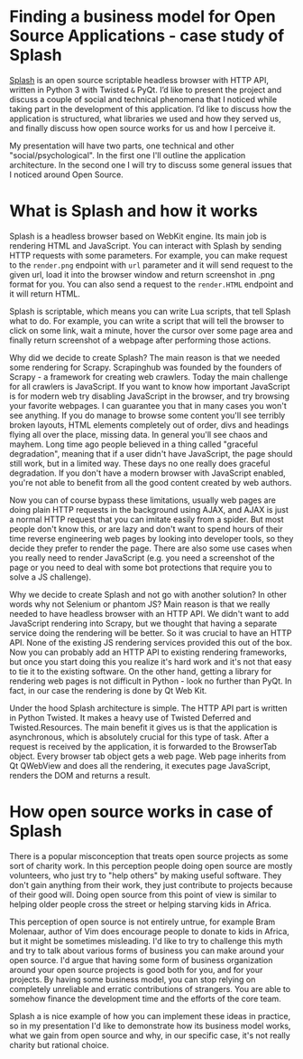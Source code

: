 
Finding a business model for Open Source Applications - case study of Splash
=====================

[Splash](http://splash.readthedocs.io/en/stable/) is an open source scriptable headless browser with 
HTTP API, written in Python 3 with Twisted `&` PyQt. I’d like to present the project and discuss 
a couple of social and technical phenomena that I noticed while taking part in the development of 
this application. I’d like to discuss how the application is structured, what libraries we used and
how they served us, and finally discuss how open source works for us and how I perceive it.

My presentation will have two parts, one technical and other "social/psychological". In the first 
one I'll outline the application architecture. In the second one I will try to discuss some general
issues that I noticed around Open Source.

What is Splash and how it works
===============================

Splash is a headless browser based on WebKit engine. Its main job is rendering HTML and JavaScript.
You can interact with Splash by sending HTTP requests with some parameters. For example, you can make
request to the `render.png` endpoint with `url` parameter and it will send request to the given url, load
it into the browser window and return screenshot in .png format for you. You can also send a request to
the `render.HTML` endpoint and it will return HTML. 

Splash is scriptable, which means you can write Lua scripts, that tell Splash what to do. For example,
you can write a script that will tell the browser to click on some link, wait a minute, hover the cursor over
some page area and finally return screenshot of a webpage after performing those actions. 

Why did we decide to create Splash? The main reason is that we needed some rendering for Scrapy. Scrapinghub
was founded by the founders of Scrapy - a framework for creating web crawlers. 
Today the main challenge for all crawlers is JavaScript. If you want
to know how important JavaScript is for modern web try disabling JavaScript in the browser, and try
browsing your favorite webpages. I can guarantee you that in many cases you won't see anything. If
you do manage to browse some content you'll see terribly broken layouts, HTML elements completely
out of order, divs and headings flying all over the place, missing data. In general you'll see
chaos and mayhem. Long time ago people believed in a thing called "graceful degradation", meaning that 
if a user didn't have JavaScript, the page should still work, but in a limited way. These days no one really
does graceful degradation. If you don't have a modern browser with JavaScript enabled, you're not able
to benefit from all the good content created by web authors. 

Now you can of course bypass these limitations, usually web pages are doing plain HTTP requests
in the background using AJAX, and AJAX is just a normal HTTP request that you can imitate easily from a spider.
But most people don't know this, or are lazy and don't want to spend hours of their time reverse engineering web
pages by looking into developer tools, so they decide they prefer to render the page. There are also some
use cases when you really need to render JavaScript (e.g. you need a screenshot of the page or you need
to deal with some bot protections that require you to solve a JS challenge).

Why we decide to create Splash and not go with another solution? In other words why not Selenium or 
phantom JS? Main reason is that we really needed to have headless browser with an HTTP API. We didn't
want to add JavaScript rendering into Scrapy, but we thought that having a separate service doing the rendering
will be better. So it was crucial to have an HTTP API. None of the existing JS rendering services provided
this out of the box. Now you can probably add an HTTP API to existing rendering frameworks, but once you 
start doing this you realize it's hard work and it's not that easy to tie it to the existing software. On
the other hand, getting a library for rendering web pages is not difficult in Python - look no further
than PyQt. In fact, in our case the rendering is done by Qt Web Kit. 

Under the hood Splash architecture is simple. The HTTP API part is written in Python Twisted. It makes
a heavy use of Twisted Deferred and Twisted.Resources. The main benefit it gives us is that the application
is asynchronous, which is absolutely crucial for this type of task. After a request is received by 
the application, it is forwarded to the BrowserTab object. Every browser tab
object gets a web page. Web page inherits from Qt QWebView and does all the rendering, it 
executes page JavaScript, renders the DOM and returns a result. 

How open source works in case of Splash
=======================================

There is a popular misconception that treats open source projects as some sort of charity work. In 
this perception people doing open source are mostly volunteers, who just try to "help others" 
by making useful software. They don't gain anything from their work, they just contribute to projects
because of their good will. Doing open source from this point of view is similar to helping older 
people cross the street or helping starving kids in Africa. 

This perception of open source is not entirely untrue, for example Bram Molenaar, author of Vim 
does encourage people to donate to kids in Africa, but it might be sometimes 
misleading. I'd like to try to challenge this myth and try to talk about various forms of business
you can make around your open source. I'd argue that having some form of business organization around
your open source projects is good both for you, and for your projects. By having some business model,
you can stop relying on completely unreliable and erratic contributions of strangers. You are able 
to somehow finance the development time and the efforts of the core team. 

Splash a is nice example of how you can implement these ideas in practice, so in my presentation I'd 
like to demonstrate how its business model works, what we gain from open source and
why, in our specific case, it's not really charity but rational choice.
